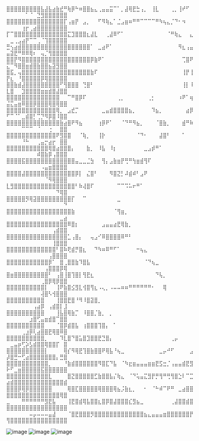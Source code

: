 ⣿⣿⣿⣿⣿⣿⣿⣿⣿⣧⣼⣧⣴⣷⣞⠛⢷⡿⠓⠶⣿⣿⣦⣄⢀⣤⣤⣭⠉⠁⡀⣼⢿⣟⣓⢠⡀⠀⢸⣇⠀⠀⠀⢀⡀⢸⠞⠋⠀⠀⠀⠀⠀⠀⠁⠈⠀⣙⣻⣿⣿⣿⣿⣿⣿
⣿⣿⣿⣿⣿⣿⣿⣿⣿⣿⣿⣿⣿⣿⣿⡏⢠⣶⡟⠀⣠⡀⠀⠀⠋⠻⢷⣄⠁⣈⣠⣶⠶⠛⠛⠉⠉⠉⠉⠛⠳⢦⣄⡈⠙⠂⠲⠀⠀⠀⠀⠀⠀⢰⡖⢀⣴⣿⣿⣿⣿⣿⣿⣿⣿
⡏⠉⣿⣿⣿⣿⣿⣿⣿⣿⣿⣿⣿⣿⣿⣿⣍⣹⣿⣿⣿⣆⣼⣇⠀⠀⢀⣼⠿⠋⠁⠀⠀⠀⠀⠀⠀⠀⠀⠀⠀⠀⠈⠛⢷⣄⠀⠀⣄⠀⣀⢀⣠⣴⡟⠉⠉⢀⠈⢹⣿⣿⣿⣿⣿
⣛⢢⣴⣾⣿⣿⣿⣿⣿⣿⣿⣿⣿⣿⣿⣿⣿⣿⣿⣿⣿⣿⠁⠀⣀⣴⠟⠁⠀⠀⠀⠀⠀⠀⠀⠀⠀⠀⠀⠀⠀⠀⠀⠀⠀⠻⣆⢠⣤⣤⣽⣟⠛⠿⠿⢿⠆⠀⢤⡈⢻⣿⣿⣿⣿
⣿⣿⡟⠻⣿⣿⣿⣿⣿⣿⣿⣿⣿⣿⣿⣿⣿⣿⣿⣿⣿⣿⡿⣷⠟⠁⠀⠀⠀⠀⠀⠀⠀⠀⠀⠀⠀⠀⠀⠀⠀⠀⠀⠀⠀⠀⢉⣿⠟⣍⠉⠻⣿⣿⣶⣾⣿⣷⣿⣿⣦⣽⣻⣿⣿
⣿⣯⡀⢤⣿⣿⣿⣿⣿⣿⣿⣿⣿⣿⣿⣿⣿⣿⣿⣿⣿⣿⣷⠏⠀⠀⠀⠀⠀⠀⠀⠀⠀⠀⠀⠀⠀⠀⠀⠀⠀⠀⠀⠀⠀⠀⢸⡟⢸⡟⣆⠀⠘⣿⣿⣿⣿⣿⡿⢿⣿⣿⣿⣿⣿
⣿⣿⣷⣾⣼⣿⣿⣿⣿⣿⣿⣿⣿⣿⠋⢻⣿⣿⣿⠀⢙⣿⠃⠀⠀⠀⠀⠀⠀⠀⠀⠀⠀⠀⠀⠀⠀⠀⠀⠀⠀⠀⠀⠀⠀⠀⢸⡇⠸⣇⣿⠀⠀⣹⣿⣿⣿⣿⣶⣶⣾⣿⣼⣿⣿
⣿⣿⣿⣿⣿⣿⣿⣿⣿⣿⣿⣿⣿⣿⠀⠀⠉⠛⣿⡿⠏⠀⠀⠀⠀⠀⠀⠀⠀⢀⡀⠀⠀⠀⠀⠀⠀⢀⡂⠀⠀⠀⠀⠀⠀⠰⠟⠁⢶⣬⣍⣤⣶⠿⣿⣿⡿⣿⣿⣿⢿⣿⢿⣿⣿
⣿⣿⣿⣿⣿⣿⣿⣿⣿⣿⣿⣿⣿⢿⡀⠀⣠⣞⡉⠀⠀⠀⠀⠀⠀⣀⣤⣾⣿⣿⣿⣿⣦⡀⠀⠀⠀⠀⠹⣦⡀⠀⠀⠀⠀⠀⠀⣴⡿⠋⠉⠈⠁⣀⣾⣿⡃⢉⡙⠻⡿⣿⠸⣿⣿
⣿⣿⣿⣿⣿⣿⣿⣿⣿⣿⣿⣿⣿⣿⣷⣴⣿⠟⠻⣦⠀⠀⠀⠀⢰⡿⠟⠁⠀⠀⠈⠙⠛⠻⣦⡀⠀⠀⠀⠈⣿⣷⡀⠀⠀⠀⣾⠛⠷⠀⠀⠀⠀⠉⠉⠉⠀⠈⠀⠀⢐⠀⠀⣿⣿
⣿⣿⣿⣿⣿⣿⣿⣿⣿⣿⣿⣿⣿⠟⣻⣿⣿⠀⠀⠈⢷⡀⠀⠀⢸⡗⠀⠀⠀⠀⠀⠀⠀⠀⠈⠙⠂⠀⠀⠀⣼⣿⠃⠀⠀⠀⠁⠀⠀⠀⠀⠀⠀⠘⠓⠀⠀⢀⣤⡒⣴⡖⠀⣿⣿
⣿⣿⣿⣿⣿⣿⣿⣿⣿⣿⣿⢿⣿⣴⣿⣿⣿⡄⠀⠀⠀⣷⡀⠀⠸⣧⠀⠸⡆⠀⠀⠀⠀⠀⠀⠀⣀⣠⡾⠛⠁⠀⠀⠀⠀⠀⠀⠀⠀⠀⠀⠀⠀⠀⠀⠀⠀⠾⣿⣷⡿⢠⣿⣿⣿
⣿⣿⣿⣿⣯⣿⣿⣿⣿⣿⣿⣿⣿⣿⣿⣿⣿⣿⣤⣀⣀⣈⣳⠀⠀⢻⡄⣠⣷⣶⡟⢛⠛⢳⣶⣾⢻⠏⠀⠀⠀⠀⠀⠀⠀⠀⠀⠀⠀⠀⠀⠀⠀⠀⠀⠀⠀⠀⠠⣤⣶⣿⣿⣿⣿
⣿⣿⣿⣿⣼⣿⣿⣿⣿⣿⣿⣿⣿⣿⣿⣿⣿⣿⡿⡇⠀⣌⣿⠃⠀⠀⠀⠻⣿⣝⡃⠼⣾⠾⠃⣠⠟⠀⠀⠀⠀⠀⠀⠀⠀⠀⠀⠀⠀⠀⠀⠀⠀⠀⠀⠀⠀⠀⠀⠈⠻⢿⣿⣿⣿
⣇⣻⣿⣿⣿⣿⣿⣿⣿⣿⣿⣿⣿⣿⣿⣿⣿⣿⠃⠷⢼⣿⠏⠀⠀⠀⠀⠀⠀⠉⠉⠩⠥⠖⠛⠁⠀⠀⠀⠀⠀⠀⠀⠀⠀⠀⠀⠀⠀⠀⠀⠀⠀⠀⠀⠀⠀⠀⠀⠀⠀⠀⠙⢿⣿
⣿⣿⣿⣿⣿⡻⢿⣽⣿⣿⣿⣿⣿⣿⣿⣿⣿⡏⠀⠀⠉⠀⠀⠀⠀⠀⠀⠀⠀⣀⠀⠀⠀⠀⠀⠀⠀⠀⠀⠀⠀⠀⠀⠀⠀⠀⠀⠀⠀⠀⠀⠀⠀⠀⠀⠀⠀⠀⠀⠀⠀⠀⠀⠀⠙
⣿⣿⣿⣿⣿⣿⣿⣿⣿⣿⣿⣿⣿⣿⣿⣿⣿⣷⠀⠀⠀⠀⠀⠀⠀⠀⠀⠀⠈⢻⣶⡀⠀⠀⠀⠀⠀⠀⠀⠀⠀⠀⠀⠀⠀⠀⠀⠀⠀⠀⠀⠀⠀⠀⠀⠀⠀⠀⠀⠀⠀⠀⠀⣀⣴
⣿⣿⣿⣿⣿⣿⣿⣿⣿⣿⣿⣿⣿⣿⣿⣿⠿⣿⡆⠀⠀⠀⠀⠀⠀⣠⣤⣤⣴⣟⢿⣷⡀⠀⠀⠀⠀⠀⠀⠀⠀⠀⠀⠀⠀⠀⠀⠀⠀⠀⠀⠀⠀⠀⠀⠀⠀⠀⠀⠀⠀⢠⣾⣿⣿
⣿⣿⣿⣿⣿⣿⣿⣿⣿⣿⣿⣿⣿⣿⣿⣿⣁⢠⣿⡄⠀⠀⢤⣠⠊⠿⣿⣿⣿⣿⠿⠛⠃⠀⠀⠀⠀⠀⠀⠀⠀⠀⠀⠀⠀⠀⠀⠀⠀⠀⠀⠀⠀⠀⠀⠀⠀⠀⠀⠀⠀⢸⣿⣿⣿
⣿⣿⣿⣿⣿⣿⣿⣿⣿⣿⣿⣿⣿⠃⣿⠷⢟⣾⡛⣿⣆⠀⠀⠙⠳⠶⠿⠛⠋⠁⠀⠀⠀⠀⠒⢦⣄⠀⠀⠀⠀⠀⠀⠀⠀⠀⠀⠀⠀⠀⠀⠀⠀⠀⠀⠀⠀⠀⠀⠀⢠⣿⣿⣿⣿
⣿⣿⣿⣿⣿⣿⣿⣿⣿⣿⣿⡿⠁⠀⣿⢀⣿⣿⣷⠹⣿⣧⠀⠀⠀⠀⠀⠀⠀⠀⠀⠀⠀⠀⠀⠀⠈⠙⢦⣀⠀⠀⠀⠀⠀⠀⠀⠀⠀⠀⠀⠀⠀⠀⠀⠀⠀⠀⠀⢠⣿⣿⣿⡿⢿
⣿⣶⣿⣿⣿⣿⣿⣿⣿⣿⣿⠃⠀⢠⣿⢸⣿⢹⣿⡇⢻⣟⣆⠀⠀⠀⠀⠀⠀⠀⠀⠀⠀⠀⠀⠀⠀⠀⠀⠙⢧⡀⠀⠀⠀⠀⠀⠀⠀⠀⠀⠀⠀⠀⠀⠀⠀⠀⢀⣿⡿⢿⡿⣿⣿
⣿⣿⣿⣿⣿⣿⣿⣿⣿⣿⡇⠀⠀⢸⠟⣷⣿⣪⣻⣇⢺⣿⢻⣆⠠⢄⡀⠠⠤⠤⠶⠶⠛⠛⠛⠛⠛⠛⠂⠀⠀⢿⠀⠀⠀⠀⠀⠀⠀⠀⠀⠀⠀⠀⠀⠀⠀⠀⢼⣿⠣⢺⣿⣿⣿
⣿⣿⣿⣿⣿⣿⣿⣿⣿⣿⠀⠀⠀⢸⣿⣿⣟⣿⠘⠻⠸⣿⣽⣿⡀⠀⠀⠀⠀⠀⠀⠀⠀⠀⠀⠀⠀⠀⠀⠀⠀⠀⠀⠀⠀⠀⠀⠀⠀⠀⠀⠀⠀⠀⠀⠀⢠⣴⡿⠀⢠⣾⣿⡇⣸
⣿⣿⣿⣿⣿⣿⣿⣿⣿⣿⠀⠀⠀⢸⣧⣿⢿⣷⡉⠀⠸⣿⣿⡈⣷⡀⠀⡀⠀⠀⠀⠀⠀⠀⠀⠀⠀⠀⠀⠀⠀⠀⠀⠀⠀⠀⠀⠀⠀⠀⠀⠀⠀⠀⠀⣰⣿⢋⣤⣶⣾⣿⠉⣿⣿
⣿⣿⣿⣿⣿⣿⣿⣿⣿⣿⠀⠀⠀⠈⣿⡿⣾⣿⣧⠀⢰⣿⣿⣿⢹⣿⡄⠀⠁⠀⠀⠀⠀⠀⠀⠀⠀⠀⠀⠀⠀⠀⠀⠀⠀⠀⠀⠀⠀⠀⠀⠀⠀⢀⣰⡿⢇⣴⣿⣿⣟⢿⣿⠿⣿
⣿⣿⣿⣿⣿⣿⣿⣿⣿⣿⡀⠀⠀⠀⠹⣇⣿⠙⣿⣥⣿⣹⣿⣿⣟⣙⣿⡄⠀⠀⠀⠀⠀⠀⠀⠀⠀⠀⠀⠀⠀⠀⠀⢀⡤⠀⠀⠀⠀⠀⣀⣤⡶⢋⡵⣣⣾⣿⣿⢿⣿⣿⡏⠀⣿
⣿⣿⣿⣿⣿⣿⣿⣿⣿⣿⡇⠀⠀⠀⠀⢿⡎⠻⢿⣟⢹⣿⣷⣿⣿⠟⢿⣧⠘⢦⣀⠀⠀⠀⠀⠀⠀⠀⠀⠀⣀⡤⠚⠋⠀⠀⠀⠀⣠⡼⣿⣛⠒⢋⣴⣿⣿⣿⣿⣿⣿⣿⡄⣛⣿
⣿⣿⣿⣿⣿⣿⣿⣿⣿⣿⣿⡀⠀⠀⠀⠘⣷⣾⣿⣿⣿⣿⣿⣿⠻⣿⣏⠙⣧⠀⠈⠳⣖⣶⣤⣤⣤⣶⣶⣟⣫⣒⡈⢠⣤⣤⣾⣟⣻⠗⠋⣀⣶⣿⣿⣿⣿⣿⣯⣿⣿⣿⣿⣿⣿
⣿⣿⣿⣿⣿⣿⣿⣿⣿⣿⣿⣇⠀⠀⠀⠀⣿⣝⣿⣿⣿⣿⣿⣋⣷⣿⣿⣧⡌⢷⣄⠀⠈⠙⢥⣤⣍⣻⡟⡛⢻⠛⢛⢻⣿⣑⠇⠉⣉⣴⣾⣿⣿⣿⣿⣿⣿⣿⣿⣿⣿⣿⣿⣿⣾
⣿⣿⣿⡿⢿⡿⣿⣿⣿⣿⣿⣿⠀⠀⠀⠀⢿⣿⣏⣿⣿⣿⣿⣿⢿⣿⣿⣿⢿⣦⡨⣷⣆⡀⠀⠀⠂⠀⠈⠓⠾⠉⠟⠛⠀⣀⣴⣿⣿⣿⣿⣿⣿⣿⣿⣿⣿⣿⣿⣿⣿⣿⣿⢿⣿
⣀⠀⠀⠀⠛⠛⠛⠛⠛⠛⣻⣟⣧⠀⠀⠀⢸⣟⣿⣾⢿⣧⣿⣿⣆⣿⡿⣿⣼⣿⣿⣿⣎⣻⣦⣀⠀⠀⠀⠀⠀⠀⠀⢀⣼⣿⣿⣾⣿⣿⣿⣿⣿⣿⣿⣿⣿⣿⣿⣿⣿⣿⣿⣿⣿
⠀⠀⠀⠀⠀⠀⠤⡤⠤⠤⠤⣤⣼⠀⠀⠀⠈⣿⣟⣿⣿⣿⡻⣿⣿⣿⣿⣿⣿⣿⣿⣿⣿⣿⣿⣿⣦⣄⣤⣤⣤⣶⣿⣿⣿⣿⣿⣿⡟⢻⣿⣿⣿⣿⣿⣿⣿⣿⣿⣿⣿⣿⣿⣿⣿

![image](https://user-images.githubusercontent.com/116265588/198244744-5f32ab59-fcf7-452b-bb07-6210469450a0.png)
![image](https://user-images.githubusercontent.com/116265588/200535606-25b4feab-0d3b-4a9b-b8d4-bf3e8da14bd6.png)
![image](https://user-images.githubusercontent.com/116265588/200535854-d8444026-f1c8-4c20-9060-614e9cc9c563.png)
